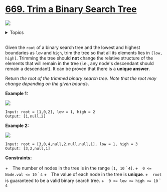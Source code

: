 # [669. Trim a Binary Search Tree](https://leetcode.cn/problems/trim-a-binary-search-tree/)

![](https://img.shields.io/badge/Difficulty-Medium-F8AF40.svg)

<details>
<summary>Topics</summary>

* [`Binary Tree`](https://leetcode.com/tag/binary-tree/)
* [`Binary Search Tree`](https://leetcode.com/tag/binary-search-tree/)
* [`Tree`](https://leetcode.com/tag/tree/)
* [`Depth-first Search`](https://leetcode.com/tag/depth-first-search/)

</details>
<br />

Given the `root` of a binary search tree and the lowest and highest boundaries as `low` and `high`, trim the tree so that all its elements lies in `[low, high]`. Trimming the tree should **not** change the relative structure of the elements that will remain in the tree (i.e., any node's descendant should remain a descendant). It can be proven that there is a **unique answer**.

Return *the root of the trimmed binary search tree. Note that the root may change depending on the given bounds*.

**Example 1:**

![](https://assets.leetcode.com/uploads/2020/09/09/trim1.jpg)

    Input: root = [1,0,2], low = 1, high = 2
    Output: [1,null,2]

**Example 2:**

![](https://assets.leetcode.com/uploads/2020/09/09/trim2.jpg)

    Input: root = [3,0,4,null,2,null,null,1], low = 1, high = 3
    Output: [3,2,null,1]

**Constraints:**

 +　The number of nodes in the tree is in the range `[1, 10＾4]`.
 +　`0 <= Node.val <= 10＾4`
 +　The value of each node in the tree is **unique**.
 +　`root` is guaranteed to be a valid binary search tree.
 +　`0 <= low <= high <= 10＾4`
